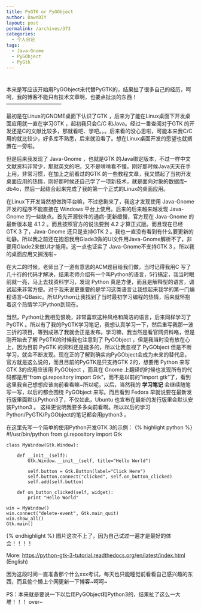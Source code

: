```yaml
---
title: PyGTK or PyGObject
author: DawnDIY
layout: post
permalink: /archives/373
categories:
  - 个人日记
tags:
  - Java-Gnome
  - PyGObject
  - PyGtk
---
```

# 

本来是写应该开始用PyGObject来代替PyGTK的，结果扯了很多自己的经历，呵呵，我的博客不能只有技术文章啊，也要点扯淡的东西！  
——————————–

最初是在Linux的GNOME桌面下认识了GTK ，后来为了能在Linux桌面下开发桌面应用就一直在学习GTK ，起初我只会C/C 和Java。经过一番查阅对于GTK 的开发还是C的文献比较多，那就看吧、学吧。。。后来看的没心思啦，可能本来我C/C 用的就比较少，好多库不熟悉，后来就没看了。想在Linux桌面开发的愿望也就搁置在一旁啦。

但是后来我发现了 Java-Gnome ，也就是GTK 的Java绑定版本，不过一样中文文献资料非常少，那就英文的吧，又不是啃啃看不懂。刚好那时候Java天天在手上用，非常习惯，在加上之前看过的GTK 的一些教程文章，我又燃起了当初开发桌面应用的热情，刚好那时候还自己学了一项新技术，就是面向对象的数据库–db4o，然后一起结合起来完成了我的第一个正式的Linux的桌面应用。



在Linux下开发当然想做跨平台嘛，不过悲剧来了，我这才发现使用 Java-Gnome 开发的程序不能直接在 Windows 平台上使用。后来的后来越来越发现 Java-Gnome 的一些缺点。首先开源软件的通病–更新缓慢，官方现在 Java-Gnome 的最新版本是 4.1.2 。而且按照官方的说法要到 4.2 才算正式版。而且现在已经 GTK 3 了，Java-Gnome 还只是支持GTK 2 。我也一直没有看到有什么要更新的动静。所以我之前还在抱怨我用Glade3做的UI文件用Java-Gnome解析不了，非要用Glade2来做UI才能用。这一点也证实了 Java-Gnome不支持GTK 3 。所以我的桌面应用又搁浅啦~

在大二的时候，老师出了一道有意思的ACM题目给我们做，当时记得我用C 写了几十行的代码才解决，结果老师介绍有一个叫Python的语言，5行搞定，我当时眼前就一亮，马上去找资料学习，发现 Python 真是方便，而且是解释型的语言，调试起来非常方便。对于我来说更重要的是学习这类语言让我想起来我学的第一门编程语言–QBasic。所以Python让我找到了当时最初学习编程的热情，后来就怀抱着这个热情学习Python到现在。

当然，Python让我相见恨晚，非常喜欢这种风格和简洁的语言，后来同样学习了 PyGTK 。所以有了我的PyGTK学习笔记，我想认真学习一下，然后重写我那一波三折的项目，等到成熟了我就会正是发布。学习嘛，我当然是看官网资料咯，但是刚开始去了解 PyGTK的时候我也注意到了 PyGObject ，但是我当时没有放在心上，因为目前 PyGTK 的资料还是挺多的，所以让我忽视了 PyGObject 但是不断学习，就会不断发现。现在正的了解到确实向PyGObject会成为未来的替代品，官方就是这么说的，而且目前的PyGTK是只支持GTK 2的，想要用 Python 来写 GTK 3的应用应该用 PyGObject ，而且在 Gnome 上翻译的时候也发现所有的代码都是用”from gi.repository import Gtk”，而不是以前的”import gtk”了，看到这里我自己想想应该向前看看嘛~所以呢，以后，当然我的 **学习笔记** 会继续随笔写一写，以后的都会围绕 PyGObject 来写。而且看到 Fedora 早就说要在最新发行版里面默认Python3了，不仅如此，Ubuntu 也宣布在最新的发行版里会默认安装Python3 。 这样更说明我要多多向前看啊。所以以后的学习Python/PyGTK/PyGObject的笔记都会用python3 。

在这里先写一个简单的使用Python开发GTK 3的示例：
{% highlight python %}
    #!/usr/bin/python
    from gi.repository import Gtk
    
    class MyWindow(Gtk.Window):
    
        def __init__(self):
            Gtk.Window.__init__(self, title="Hello World")
    
            self.button = Gtk.Button(label="Click Here")
            self.button.connect("clicked", self.on_button_clicked)
            self.add(self.button)
    
        def on_button_clicked(self, widget):
            print "Hello World"
    
    win = MyWindow()
    win.connect("delete-event", Gtk.main_quit)
    win.show_all()
    Gtk.main()
{% endhighlight %}
图片这次不上了，因为自己试过一遍才是最好的体会！！！！

More: https://python-gtk-3-tutorial.readthedocs.org/en/latest/index.html (English)

因为这段时间一直准备那个什么xxx考试，每天也只能睡觉前看看自己感兴趣的东西，而且偷个懒上个网更新一下博客~呵呵~

PS：本来就是要说一下以后用PyGObject和Python3的，结果扯了这么一大堆！！！ over~

 

